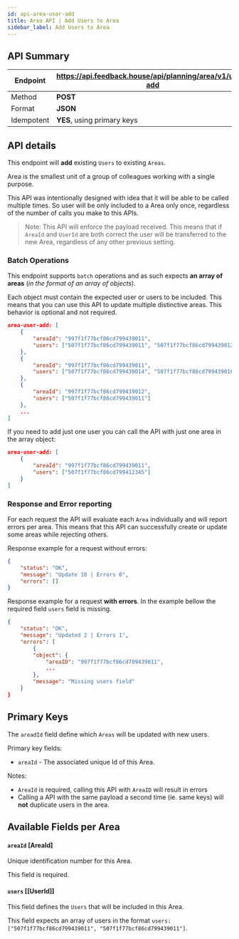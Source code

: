 ```yaml
---
id: api-area-user-add
title: Area API | Add Users to Area
sidebar_label: Add Users to Area
---
```


## API Summary

| Endpoint | **https://api.feedback.house/api/planning/area/v1/user-add** |
|----------|-------------------------------------------------------------|
| Method   | **POST** |
| Format   | **JSON** |
| Idempotent | **YES**, using primary keys |

## API details

This endpoint will **add** existing `Users` to existing `Areas`. 

Area is the smallest unit of a group of colleagues working with a single purpose. 

This API was intentionally designed with idea that it will be able to be called multiple times. So user will be only included to a Area only once, regardless of the number of calls you make to this APIs.

> Note: This API will enforce the payload received. This means that if `AreaId` and `UserId` are both correct the user will be transferred to the new Area, regardless of any other previous setting.

### Batch Operations

This endpoint supports `batch` operations and as such expects **an array of areas** (*in the format of an array of objects*). 

Each object must contain the expected user or users to be included. This means that you can use this API to update multiple distinctive areas. This behavior is optional and not required.

```json
area-user-add: [
    {
        "areaId": "997f1f77bcf86cd799439011",
        "users": ["507f1f77bcf86cd799439011", "507f1f77bcf86cd799439012"]
    },
    {  
        "areaId": "997f1f77bcf86cd799439011",
        "users": ["507f1f77bcf86cd799439014", "507f1f77bcf86cd799439016"] 
    },
    {
        "areaId": "997f1f77bcf86cd799439012", 
        "users": ["507f1f77bcf86cd799439011"] 
    },
    ...
]
```

If you need to add just one user you can call the API with just one area in the array object:

```json
area-user-add: [ 
    { 
        "areaId": "997f1f77bcf86cd799439011", 
        "users": ["507f1f77bcf86cd799412345"]
    }
]
```


### Response and Error reporting

For each request the API will evaluate each `Area` individually and will report errors per area. This means that this API can successfully create or update some areas while rejecting others.

Response example for a request without errors:
```json
{
    "status": "OK",
    "message": "Update 10 | Errors 0",
    "errors": []
}
```

Response example for a request **with errors**. In the example bellow the required field `users` field is missing.
```json
{
    "status": "OK",
    "message": "Updated 2 | Errors 1",
    "errors": [
        {
        "object": {
            "areaID": "997f1f77bcf86cd799439011",
            ...
        },
        "message": "Missing users field"
    }
}
```

## Primary Keys

The `areadId` field define which `Areas` will be updated with new users.


Primary key fields:
- `areaId` - The associated unique Id of this Area.

Notes:
- `AreaId` is required, calling this API with `AreaID` will result in errors
- Calling a API with the same payload a second time (ie. same keys) will **not** duplicate users in the area.

## Available Fields per Area


#### `areaId` [AreaId] 
Unique identification number for this Area. 

This field is required.

#### `users` [[UserId]]

This field defines the `Users` that will be included in this Area. 

This field expects an array of users in the format `users: ["507f1f77bcf86cd799439011", "507f1f77bcf86cd799439011"]`. 